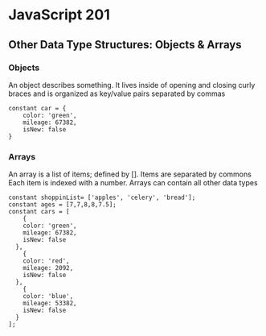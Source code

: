 # JavaScript 201
## Other Data Type Structures: Objects & Arrays

### Objects
An object describes something. It lives inside of opening and closing curly braces and is organized as key/value pairs separated by commas
```
constant car = {
    color: 'green',
    mileage: 67382,
    isNew: false
}
```

### Arrays
An array is a list of items; defined by []. Items are separated by commons Each item is indexed with a number. Arrays can contain all other data types
```
constant shoppinList= ['apples', 'celery', 'bread']; 
constant ages = [7,7,8,8,7.5];
constant cars = [
    {
    color: 'green',
    mileage: 67382,
    isNew: false
  }, 
    {
    color: 'red',
    mileage: 2092,
    isNew: false
  },
    {
    color: 'blue',
    mileage: 53382,
    isNew: false
  }
];
```